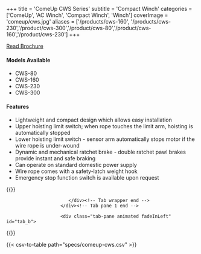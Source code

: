+++
title = 'ComeUp CWS Series'
subtitle = 'Compact Winch'
categories = ['ComeUp', 'AC Winch', 'Compact Winch', 'Winch']
coverImage = 'comeup/cws.jpg'
aliases = ['/products/cws-160', '/products/cws-230','/product/cws-300','/product/cws-80','/product/cws-160','/product/cws-230']
+++

[Read Brochure](https://drive.google.com/file/d/1w6psIcPfsffWlWrCbrrdFqmXiIF2ctnz/view?usp=sharing)

#### Models Available

* CWS-80
* CWS-160
* CWS-230
* CWS-300

#### Features

* Lightweight and compact design which allows easy installation
* Upper hoisting limit switch; when rope touches the limit arm, hoisting is
  automatically stopped
* Lower hoisting limit switch - sensor arm automatically stops motor if the
  wire rope is under-wound
* Dynamic and mechanical ratchet brake - double ratchet pawl brakes provide
  instant and safe braking
* Can operate on standard domestic power supply
* Wire rope comes with a safety-latch weight hook
* Emergency stop function switch is available upon request

{{<renderer>}}

</div>
                              </div><!-- Service 1 end -->

                           </div><!-- Tab wrapper end -->
                        </div><!-- Tab pane 1 end -->

                        <div class="tab-pane animated fadeInLeft" id="tab_b">
{{</renderer>}}

{{< csv-to-table path="specs/comeup-cws.csv" >}}
